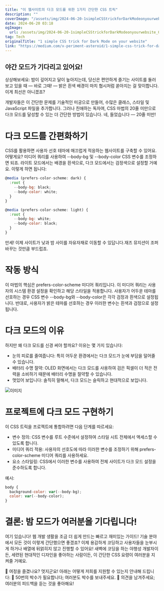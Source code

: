 ```yaml
---
title: "이 웹사이트의 다크 모드를 위한 1가지 간단한 CSS 트릭"
description: ""
coverImage: "/assets/img/2024-06-20-1simpleCSStrickforDarkModeonyourwebsite_0.png"
date: 2024-06-20 03:18
ogImage: 
  url: /assets/img/2024-06-20-1simpleCSStrickforDarkModeonyourwebsite_0.png
tag: Tech
originalTitle: "1 simple CSS trick for Dark Mode on your website"
link: "https://medium.com/x-periment-asteroid/1-simple-css-trick-for-dark-mode-on-your-website-d44ed7a7bfb5"
---
```



## 야간 모드가 기다리고 있어요!

상상해보세요: 밤이 깊어지고 달이 높아지는데, 당신은 편안하게 즐기는 사이트를 둘러보고 있을 때 — 바로 그때! — 밝은 흰색 배경이 마치 협시처럼 쏟아지는 걸 맞이합니다. 이게 최선은 아니겠죠?

개발자들은 이 간단한 문제를 기술적인 미궁으로 만들어, 수많은 클래스, 스타일 및 JavaScript 파일을 추가합니다. 그러나 친애하는 독자여, CSS 마법의 20줄 미만으로 다크 모드를 달성할 수 있는 더 간단한 방법이 있습니다. 네, 들었습니다 — 20줄 미만!

# 다크 모드를 간편화하기

<div class="content-ad"></div>

CSS를 활용하면 사용자 선호 테마에 매끄럽게 적응하는 웹사이트를 구축할 수 있어요. 어떻게요? 미디어 쿼리를 사용하여 --body-bg 및 --body-color CSS 변수를 조정하면 되죠. 라이트 모드에서는 배경을 흰색으로, 다크 모드에서는 검정색으로 설정할 거예요. 이렇게 하면 됩니다:

```js
@media (prefers-color-scheme: dark) {
  :root {
    --body-bg: black;
    --body-color: white;
  }
}
```

```js
@media (prefers-color-scheme: light) {
  :root {
    --body-bg: white;
    --body-color: black;
  }
}
```

만세! 이제 사이트가 낮과 밤 사이를 자유자재로 이동할 수 있답니다.재즈 뮤지션이 조퍼바꾸는 것만큼 부드럽죠.

<div class="content-ad"></div>

# 작동 방식

이 마법의 핵심은 prefers-color-scheme 미디어 쿼리입니다. 이 미디어 쿼리는 사용자의 시스템 환경 설정을 확인하고 해당 스타일을 적용합니다. 사용자가 어두운 테마를 선호하는 경우 CSS 변수 --body-bg와 --body-color은 각각 검정과 흰색으로 설정됩니다. 반대로, 사용자가 밝은 테마를 선호하는 경우 이러한 변수는 흰색과 검정으로 설정됩니다.

# 다크 모드의 이유

하지만 왜 다크 모드를 신경 써야 할까요? 이유는 몇 가지 있습니다:

<div class="content-ad"></div>

- 눈의 피로를 줄여줍니다: 특히 어두운 환경에서는 다크 모드가 눈에 부담을 덜어줄 수 있습니다.
- 배터리 수명 절약: OLED 화면에서는 다크 모드를 사용하여 검은 픽셀이 더 적은 전력을 소비하기 때문에 배터리 수명을 절약할 수 있습니다.
- 멋있어 보입니다: 솔직히 말해서, 다크 모드는 슬릭하고 현대적으로 보입니다.

![이미지](/assets/img/2024-06-20-1simpleCSStrickforDarkModeonyourwebsite_0.png)

# 프로젝트에 다크 모드 구현하기

이 CSS 트릭을 프로젝트에 통합하려면 다음 단계를 따르세요:

<div class="content-ad"></div>

- 변수 정의: CSS 변수를 루트 수준에서 설정하여 스타일 시트 전체에서 액세스할 수 있도록 합니다.
- 미디어 쿼리 적용: 사용자의 선호도에 따라 이러한 변수를 조정하기 위해 prefers-color-scheme 미디어 쿼리를 사용하세요.
- 요소 스타일링: CSS에서 이러한 변수를 사용하여 전체 사이트가 다크 모드 설정을 준수하도록 합니다.

예시:

```js
body {
  background-color: var(--body-bg);
  color: var(--body-color);
}
```

# 결론: 밤 모드가 여러분을 기다립니다!

<div class="content-ad"></div>

여기 있습니다! 웹 개발 생활을 조금 더 쉽게 만드는 빠르고 재미있는 가이드! 기술 분야에서 모든 것이 이렇게 간단했으면 좋겠죠? 이제 용감하게 코딩하고 사용자들을 눈부시게 하거나 배열에 뒤얽히지 않고 진행할 수 있어요! 새벽에 코딩을 하는 야행성 개발자이든, 세련된 현대적인 디자인을 좋아하는 사람이든, 이 간단한 CSS 요령이 여러분을 지켜줄 거예요.

🌚 여정을 즐겼나요? 멋지군요! 아래는 어떻게 저희를 지원할 수 있는지 안내해 드립니다:
👏 50번의 박수가 필요합니다; 여러분도 박수를 보내주세요.
💬 의견을 남겨주세요; 여러분의 피드백을 듣는 것을 좋아해요!